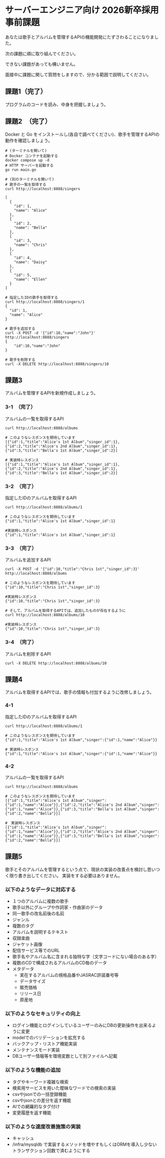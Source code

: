 # サーバーエンジニア向け 2026新卒採用事前課題

あなたは歌手とアルバムを管理するAPIの機能開発にたずさわることになりました。

次の課題に順に取り組んでください。

できない課題があっても構いません。

面接中に課題に関して質問をしますので、分かる範囲で説明してください。

## 課題1（完了）
プログラムのコードを読み、中身を把握しましょう。

## 課題2　（完了）
Docker と Go をインストールし(各自で調べてください)、歌手を管理するAPIの動作を確認しましょう。

```
# (ターミナルを開いて)
# Docker コンテナを起動する
docker compose up -d
# HTTP サーバーを起動する
go run main.go
```

```
# (別のターミナルを開いて)
# 歌手の一覧を取得する
curl http://localhost:8888/singers

[
  {
    "id": 1,
    "name": "Alice"
  },
  {
    "id": 2,
    "name": "Bella"
  },
  {
    "id": 3,
    "name": "Chris"
  },
  {
    "id": 4,
    "name": "Daisy"
  },
  {
    "id": 5,
    "name": "Ellen"
  }
]

# 指定したIDの歌手を取得する
curl http://localhost:8888/singers/1
{
  "id": 1,
  "name": "Alice"
}

# 歌手を追加する
curl -X POST -d '{"id":10,"name":"John"}' http://localhost:8888/singers
{
    "id":10,"name":"John"
}

# 歌手を削除する
curl -X DELETE http://localhost:8888/singers/10
```

## 課題3
アルバムを管理するAPIを新規作成しましょう。

### 3-1　（完了）
アルバムの一覧を取得するAPI
```
curl http://localhost:8888/albums

# このようなレスポンスを期待しています
[{"id":1,"title":"Alice's 1st Album","singer_id":1},{"id":2,"title":"Alice's 2nd Album","singer_id":1},{"id":3,"title":"Bella's 1st Album","singer_id":2}]

# 実装時レスポンス
[{"id":1,"title":"Alice's 1st Album","singer_id":1},{"id":2,"title":"Alice's 2nd Album","singer_id":1},{"id":3,"title":"Bella's 1st Album","singer_id":2}]
```

### 3-2　（完了）
指定したIDのアルバムを取得するAPI
```
curl http://localhost:8888/albums/1

# このようなレスポンスを期待しています
{"id":1,"title":"Alice's 1st Album","singer_id":1}

#実装時レスポンス
{"id":1,"title":"Alice's 1st Album","singer_id":1}
```

### 3-3　（完了）
アルバムを追加するAPI
```
curl -X POST -d '{"id":10,"title":"Chris 1st","singer_id":3}' http://localhost:8888/albums

# このようなレスポンスを期待しています
{"id":10,"title":"Chris 1st","singer_id":3}

#実装時レスポンス
{"id":10,"title":"Chris 1st","singer_id":3}

# そして、アルバムを取得するAPIでは、追加したものが存在するように
curl http://localhost:8888/albums/10

#実装時レスポンス
{"id":10,"title":"Chris 1st","singer_id":3}
```

### 3-4　（完了）
アルバムを削除するAPI
```
curl -X DELETE http://localhost:8888/albums/10
```

## 課題4
アルバムを取得するAPIでは、歌手の情報も付加するように改修しましょう。

### 4-1
指定したIDのアルバムを取得するAPI
```
curl http://localhost:8888/albums/1

# このようなレスポンスを期待しています
{"id":1,"title":"Alice's 1st Album","singer":{"id":1,"name":"Alice"}}

# 実装時レスポンス
{"id":1,"title":"Alice's 1st Album","singer":{"id":1,"name":"Alice"}}
```

### 4-2
アルバムの一覧を取得するAPI
```
curl http://localhost:8888/albums

# このようなレスポンスを期待しています
[{"id":1,"title":"Alice's 1st Album","singer":{"id":1,"name":"Alice"}},{"id":2,"title":"Alice's 2nd Album","singer":{"id":1,"name":"Alice"}},{"id":3,"title":"Bella's 1st Album","singer":{"id":2,"name":"Bella"}}]

#　実装時レスポンス
[{"id":1,"title":"Alice's 1st Album","singer":{"id":1,"name":"Alice"}},{"id":2,"title":"Alice's 2nd Album","singer":{"id":1,"name":"Alice"}},{"id":3,"title":"Bella's 1st Album","singer":{"id":2,"name":"Bella"}}]
```

## 課題5
歌手とそのアルバムを管理するという点で、現状の実装の改善点を検討し思いつく限り書き出してください。
実装をする必要はありません。
### 以下のようなデータに対応する
- １つのアルバムに複数の歌手
- 歌手以外にグループや作詞家・作曲家のデータ
- 同一歌手の改名前後の名前
- ジャンル
- 複数のタグ
- アルバムを説明するテキスト
- 収録楽曲
- ジャケット画像
- 配信サービス等でのURL
- 歌手名やアルバム名に含まれる独特な字（文字コードにない場合のある字）
- 複数のCDで構成されるアルバムのCD毎のデータ
- メタデータ
  - 実在するアルバムの規格品番やJASRAC許諾番号等
  - データサイズ
  - 販売価格
  - リリース日
  - 原産地

### 以下のようなセキュリティの向上
- ログイン機能とログインしているユーザーのみにDBの更新操作を出来るように変更
- modelでのバリデーションを拡充する
- バックアップ・リストア機能実装
- メンテナンスモード実装
- DBユーザー情報等を環境変数として別ファイルへ記載

### 以下のような機能の追加
- タグやキーワード複雑な検索
- 検索用サービスを用いた曖昧なワードでの検索の実装
- csvやjsonでの一括登録機能
- csvやjsonとの差分を返す機能
- AIでの網羅的なタグ付け
- 変更履歴を返す機能

### 以下のような速度改善施策の実装
- キャッシュ
- /infra/mysqldb で実装するメソッドを増やすもしくはORMを導入し少ないトランザクション回数で済むようにする

